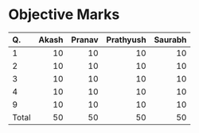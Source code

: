 Objective Marks
===============
|Q.        |Akash|Pranav|Prathyush|Saurabh|
|:---------|----:|-----:|--------:|------:|
|1         |10   |10    |10       |10     |
|2         |10   |10    |10       |10     |
|3         |10   |10    |10       |10     |
|4         |10   |10    |10       |10     |
|9         |10   |10    |10       |10     |
|Total     |50   |50    |50       |50     |